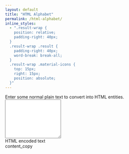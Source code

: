 ```yaml
---
layout: default
title: "HTML Alphabet"
permalink: /html-alphabet/
inline_styles:
  - ".result-wrap {
	position: relative;
	padding-right: 40px;
  }
  .result-wrap .result {
	padding-right: 40px;
	word-break: break-all;
  }
  .result-wrap .material-icons {
	top: 15px;
	right: 15px;
	position: absolute;
  }"
---
```


<form action="#" method="post">
	<div class="mb-3">
		<div class="form-label">Enter some normal plain text to convert into HTML entities.</div>
		<textarea class="form-control" rows="8" name="input"></textarea>
	</div>
	<div class="mb-3">
		<div class="form-label">HTML encoded text</div>
		<div class="result-wrap bg-white p-3">
			<div class="result"></div>
			<span class="material-icons" data-copy>content_copy</span>
		</div>
	</div>
</form>
<script>
function convertToHtmlEntities(text=null) {
	let str = '';
	if(!text) {
		text = document.querySelector('[name="input"]').value;
	}
	for (var i = 0; i < text.length; i++) {
		str += "&#" + text.charCodeAt(i) + ";";
	}
	document.querySelector('.result').textContent = str;
}
document.addEventListener('DOMContentLoaded', function () {
	document.querySelector('[name="input"]').value = "Hello World";
	convertToHtmlEntities();
	document.querySelector('[name="input"]').addEventListener(('change','input'),function() {
		convertToHtmlEntities();
	});
	document.querySelector('[data-copy]').addEventListener('click',function() {
		let html = document.querySelector('.result').textContent;
		mk.copyToClipboard(html);
	});
});
</script>